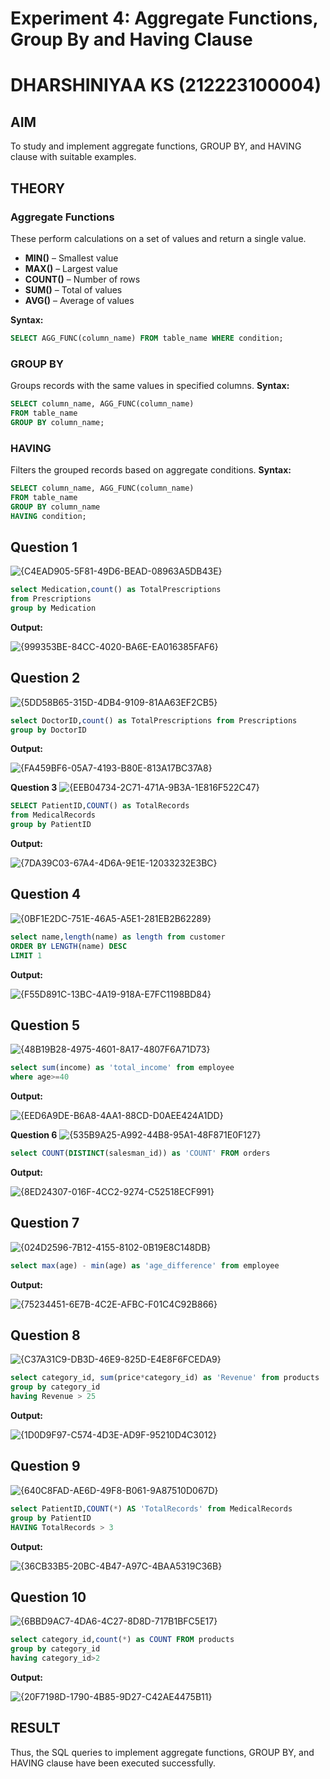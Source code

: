 # Experiment 4: Aggregate Functions, Group By and Having Clause
# DHARSHINIYAA KS (212223100004)
## AIM
To study and implement aggregate functions, GROUP BY, and HAVING clause with suitable examples.

## THEORY

### Aggregate Functions
These perform calculations on a set of values and return a single value.

- **MIN()** – Smallest value  
- **MAX()** – Largest value  
- **COUNT()** – Number of rows  
- **SUM()** – Total of values  
- **AVG()** – Average of values

**Syntax:**
```sql
SELECT AGG_FUNC(column_name) FROM table_name WHERE condition;
```
### GROUP BY
Groups records with the same values in specified columns.
**Syntax:**
```sql
SELECT column_name, AGG_FUNC(column_name)
FROM table_name
GROUP BY column_name;
```
### HAVING
Filters the grouped records based on aggregate conditions.
**Syntax:**
```sql
SELECT column_name, AGG_FUNC(column_name)
FROM table_name
GROUP BY column_name
HAVING condition;
```

**Question 1**
--
![{C4EAD905-5F81-49D6-BEAD-08963A5DB43E}](https://github.com/user-attachments/assets/f7cf2b25-37df-47ed-990a-88a959aad7bc)

```sql
select Medication,count() as TotalPrescriptions
from Prescriptions
group by Medication
```

**Output:**

![{999353BE-84CC-4020-BA6E-EA016385FAF6}](https://github.com/user-attachments/assets/a9545fb8-8dd7-4b00-9f35-236d1a2adb83)

**Question 2**
---
![{5DD58B65-315D-4DB4-9109-81AA63EF2CB5}](https://github.com/user-attachments/assets/f2e6a7c7-f85d-4cad-8db9-f13bb3f92bf0)

```sql
select DoctorID,count() as TotalPrescriptions from Prescriptions
group by DoctorID
```

**Output:**

![{FA459BF6-05A7-4193-B80E-813A17BC37A8}](https://github.com/user-attachments/assets/7d84fcff-941e-4f70-ac37-b186554589bb)

**Question 3**
![{EEB04734-2C71-471A-9B3A-1E816F522C47}](https://github.com/user-attachments/assets/33560868-4663-4285-9fed-26ed73683330)


```sql
SELECT PatientID,COUNT() as TotalRecords
from MedicalRecords
group by PatientID
```

**Output:**

![{7DA39C03-67A4-4D6A-9E1E-12033232E3BC}](https://github.com/user-attachments/assets/2fb7982d-47a5-4d32-bfa6-d26eead47073)


**Question 4**
---
![{0BF1E2DC-751E-46A5-A5E1-281EB2B62289}](https://github.com/user-attachments/assets/bfb51534-6964-4a2d-9e00-bd8e563ca133)


```sql
select name,length(name) as length from customer
ORDER BY LENGTH(name) DESC
LIMIT 1

```

**Output:**

![{F55D891C-13BC-4A19-918A-E7FC1198BD84}](https://github.com/user-attachments/assets/b3736946-5409-4b97-84cc-6214c8bb1fe0)


**Question 5**
---
![{48B19B28-4975-4601-8A17-4807F6A71D73}](https://github.com/user-attachments/assets/35da9886-25a1-45fa-bfec-b26a0372443a)


```sql
select sum(income) as 'total_income' from employee
where age>=40
```

**Output:**

![{EED6A9DE-B6A8-4AA1-88CD-D0AEE424A1DD}](https://github.com/user-attachments/assets/34d7f6ee-bd6c-4ab6-a2a3-edb6da5e6650)


**Question 6**
![{535B9A25-A992-44B8-95A1-48F871E0F127}](https://github.com/user-attachments/assets/53db6d45-1bbf-42dd-850b-4478873ca6e6)


```sql
select COUNT(DISTINCT(salesman_id)) as 'COUNT' FROM orders
```

**Output:**

![{8ED24307-016F-4CC2-9274-C52518ECF991}](https://github.com/user-attachments/assets/8b4327ed-507b-4622-b661-7caae5f14a81)


**Question 7**
---
![{024D2596-7B12-4155-8102-0B19E8C148DB}](https://github.com/user-attachments/assets/471c2ed3-115c-48d1-935b-f50eba65198f)


```sql
select max(age) - min(age) as 'age_difference' from employee
```

**Output:**

![{75234451-6E7B-4C2E-AFBC-F01C4C92B866}](https://github.com/user-attachments/assets/b95f18f6-5b9b-488b-a16d-d166827598e9)


**Question 8**
---
![{C37A31C9-DB3D-46E9-825D-E4E8F6FCEDA9}](https://github.com/user-attachments/assets/816d8f02-fa5a-4a13-931d-9bf45c9dd957)


```sql
select category_id, sum(price*category_id) as 'Revenue' from products
group by category_id
having Revenue > 25
```

**Output:**

![{1D0D9F97-C574-4D3E-AD9F-95210D4C3012}](https://github.com/user-attachments/assets/612cce80-0dc2-4e6a-9c99-f245bcbd8f37)


**Question 9**
---
![{640C8FAD-AE6D-49F8-B061-9A87510D067D}](https://github.com/user-attachments/assets/71d9668a-276a-4a4f-8639-7d8ce5b2c4d6)


```sql
select PatientID,COUNT(*) AS 'TotalRecords' from MedicalRecords
group by PatientID
HAVING TotalRecords > 3
```

**Output:**

![{36CB33B5-20BC-4B47-A97C-4BAA5319C36B}](https://github.com/user-attachments/assets/0186a549-5974-4a8a-9021-ab5a198b4c6a)


**Question 10**
---
![{6BBD9AC7-4DA6-4C27-8D8D-717B1BFC5E17}](https://github.com/user-attachments/assets/c2205938-7bba-43c0-9de7-dbed18de9ab8)


```sql
select category_id,count(*) as COUNT FROM products
group by category_id
having category_id>2
```

**Output:**

![{20F7198D-1790-4B85-9D27-C42AE4475B11}](https://github.com/user-attachments/assets/8044026c-f4db-43ce-977e-b3d0b7e35172)



## RESULT
Thus, the SQL queries to implement aggregate functions, GROUP BY, and HAVING clause have been executed successfully.
